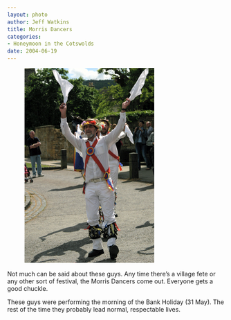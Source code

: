 ```yaml
--- 
layout: photo
author: Jeff Watkins
title: Morris Dancers
categories: 
- Honeymoon in the Cotswolds
date: 2004-06-19
---
```


<figure><img class="photo" src="/photos/IMG_0932.jpg"></figure>

Not much can be said about these guys. Any time there’s a village fete or any
other sort of festival, the Morris Dancers come out. Everyone gets a good
chuckle.

These guys were performing the morning of the Bank Holiday (31 May). The rest
of the time they probably lead normal, respectable lives.


